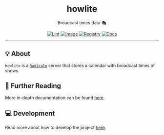 <h1 align="center">howlite</h1>

<div align="center">

Broadcast times data 🎭

[![Lint](https://github.com/radio-aktywne/howlite/actions/workflows/lint.yaml/badge.svg)](https://github.com/radio-aktywne/howlite/actions/workflows/lint.yaml)
[![Image](https://github.com/radio-aktywne/howlite/actions/workflows/image.yaml/badge.svg)](https://github.com/radio-aktywne/howlite/actions/workflows/image.yaml)
[![Registry](https://github.com/radio-aktywne/howlite/actions/workflows/registry.yaml/badge.svg)](https://github.com/radio-aktywne/howlite/actions/workflows/registry.yaml)
[![Docs](https://github.com/radio-aktywne/howlite/actions/workflows/docs.yaml/badge.svg)](https://github.com/radio-aktywne/howlite/actions/workflows/docs.yaml)

</div>

---

## 💡 About

`howlite` is a [`Radicale`](https://radicale.org) server
that stores a calendar with broadcast times of shows.

## 📄 Further Reading

More in-depth documentation can be found
[here](https://radio-aktywne.github.io/howlite).

## 💻 Development

Read more about how to develop the project
[here](https://github.com/radio-aktywne/howlite/blob/main/CONTRIBUTING.md).
